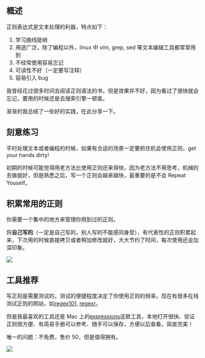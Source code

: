 [//title]: (正则实践-正则这么学就对了)
[//englishtitle]: (regex-in-practice)
[//category]: (regex)
[//tags]: (regex)
[//createtime]: (20200311)
[//lastupdatetime]: (20200507)

## 概述

正则表达式是文本处理的利器，特点如下：

1. 学习曲线陡峭
2. 用途广泛，除了编程以外，linux 中 vim, grep, sed 等文本编辑工具都常常用到
3. 不经常使用容易忘记
4. 可读性不好（一定要写注释）
5. 容易引入 bug

我曾经花过很多时间去阅读正则语法的书，但是效果并不好，因为看过了很快就会忘记，要用的时候还是去搜索引擎一顿查。

渐渐的我总结了一些好的实践，在此分享一下。

## 刻意练习

平时处理文本或者编程的时候，如果有合适的场景一定要抓住机会使用正则，get your hands dirty!

初期的时候可能觉得用老方法比使用正则还来得快，因为老方法不用思考，机械的去做就好，但是熟悉之后，写一个正则会越来越快，最重要的是不会 Repeat Youself。

## 积累常用的正则

你需要一个集中的地方来管理你用到过的正则。

将**自己写的**（一定是自己写的，别人写的不能感同身受），有代表性的正则积累起来，下次用的时候直接拷贝或者稍加修改就好，大大节约了时间，每次使用还会加深印象。

![](https://cdn.liushiming.cn/img/20200311135758.png)

## 工具推荐

写正则是需要测试的，测试的便捷程度决定了你使用正则的频率。现在有很多在线测试正则的网站，如[regex101](https://regex101.com/), [regexr](https://regexr.com/)。

但是我最喜欢的工具还是 Mac 上的[expressions](https://apps.apple.com/cn/app/expressions/id913158085?l=en&mt=12)这款工具，本地打开很快、验证正则很方便、有简易手册可以参考、随手可以保存，方便以后查看，简直完美！

唯一的问题：不免费，售价 50，但是值得拥有。

![](https://cdn.liushiming.cn/img/20200311125352.png)
